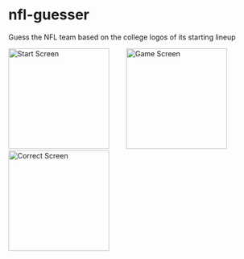 # nfl-guesser
Guess the NFL team based on the college logos of its starting lineup

<p float="left">
  <img src="https://user-images.githubusercontent.com/101239062/158306779-d2660fbc-64c3-4cb2-931a-110855a9fe4f.png" alt="Start Screen" width="200"/>
  <img src="https://user-images.githubusercontent.com/101239062/158305125-b8b30b15-8c28-4cdb-9002-6dcdbb69d59b.png" alt="Game Screen" width="200" hspace="30"/>
  <img src="https://user-images.githubusercontent.com/101239062/158306924-852259d2-b7a0-4309-9b37-11f8072a858e.png" alt="Correct Screen" width="200"/>
</p>
